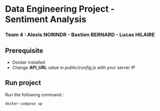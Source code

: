 # Data Engineering Project - Sentiment Analysis
### Team 4 : Alexis NORINDR - Bastien BERNARD - Lucas HILAIRE

## Prerequisite

- Docker installed
- Change **API_URL** value in *public/config.js* with your server IP

## Run project

Run the following command :
```
docker-compose up
```